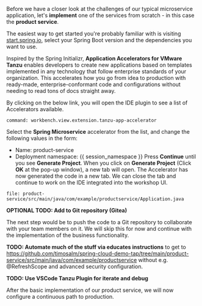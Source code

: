 Before we have a closer look at the challenges of our typical microservice application, let's **implement** one of the services from scratch - in this case the **product service**.

The easiest way to get started you're probably familiar with is visiting [start.spring.io](https://start.spring.io), select your Spring Boot version and the dependencies you want to use.

Inspired by the Spring Initializr, **Application Accelerators for VMware Tanzu** enables developers to create new applications based on templates implemented in any technology that follow enterprise standards of your organization. This accelerates how you go from idea to production with ready-made, enterprise-conformant code and configurations without needing to read tons of docs straight away.

By clicking on the below link, you will open the IDE plugin to see a list of Accelerators available.
```editor:execute-command
command: workbench.view.extension.tanzu-app-accelerator
```

Select the **Spring Microservice** accelerator from the list, and change the following values in the form:
- Name: product-service
- Deployment namespace: {{ session_namespace }}
Press **Continue** until you see **Generate Project**. When you click on **Generate Project** (Click **OK** at the pop-up window), a new tab will open. The Accelerator has now generated the code in a new tab. We can close the tab and continue to work on the IDE integrated into the workshop UI.

```editor:open-file
file: product-service/src/main/java/com/example/productservice/Application.java
```

**OPTIONAL TODO: Add to Git repository (Gitea)**

The next step would be to push the code to a Git repository to collaborate with your team members on it. We will skip this for now and continue with the implementation of the business functionality.

**TODO: Automate much of the stuff via educates instructions** to get to https://github.com/timosalm/spring-cloud-demo-tap/tree/main/product-service/src/main/java/com/example/productservice without e.g. @RefreshScope and advanced security configuration.

**TODO: Use VSCode Tanzu Plugin for iterate and debug**

After the basic implementation of our product service, we will now configure a continuous path to production.